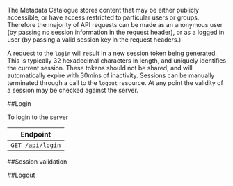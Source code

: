 The Metadata Catalogue stores content that may be either publicly accessible, or have access restricted to particular users or groups.  Therefore 
the majority of API requests can be made as an anonymous user (by passing no session information in the request header), or as a logged in user (by
passing a valid session key in the request headers.)
 
A request to the `login` will result in a new session token being generated.  This is typically 32 hexadecimal characters in length, and uniquely 
identifies the current session.  These tokens should not be shared, and will automatically expire with 30mins of inactivity.  Sessions can be 
manually terminated through a call to the `logout` resource.   At any point the validity of a session may be checked against the server.

##Login

To login to the server 

| Endpoint |
| -------- |
| `GET /api/login` |


##Session validation

##Logout